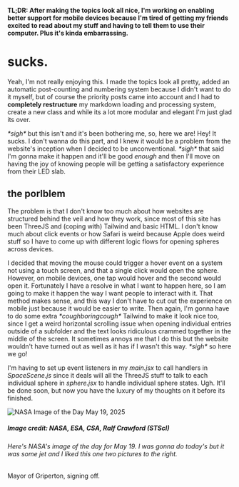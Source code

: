 **TL;DR: After making the topics look all nice, I'm working on enabling better support for mobile devices because I'm tired of getting my friends excited to read about my stuff and having to tell them to use their computer. Plus it's kinda embarrassing.**

# sucks.
Yeah, I'm not really enjoying this. I made the topics look all pretty, added an automatic post-counting and numbering system because I didn't want to do it myself, but of course the priority posts came into account and I had to **completely restructure** my markdown loading and processing system, create a new class and while its a lot more modular and elegant I'm just glad its over. 

*\*sigh\** but this isn't and it's been bothering me, so, here we are! Hey! It sucks. I don't wanna do this part, and I knew it would be a problem from the website's inception when I decided to be unconventional. *\*sigh\** that said I'm gonna make it happen and it'll be good *enough* and then I'll move on having the joy of knowing people will be getting a satisfactory experience from their LED slab. 

## the porlblem
The problem is that I don't know too much about how websites are structured behind the veil and how they work, since most of this site has been ThreeJS and (coping with) Tailwind and basic HTML. I don't know much about click events or how Safari is weird because Apple does weird stuff so I have to come up with different logic flows for opening spheres across devices. 

I decided that moving the mouse could trigger a hover event on a system not using a touch screen, and that a single click would open the sphere. However, on mobile devices, one tap would hover and the second would open it. Fortunately I have a resolve in what I want to happen here, so I am going to make it happen the way I want people to interact with it. That method makes sense, and this way I don't have to cut out the experience on mobile just because it would be easier to write. Then again, I'm gonna have to do some extra *\*coughboringcough\** Tailwind to make it look nice too, since I get a weird horizontal scrolling issue when opening individual entries outside of a subfolder and the text looks ridiculous crammed together in the middle of the screen. It sometimes annoys me that I do this but the website wouldn't have turned out as well as it has if I wasn't this way. *\*sigh\** so here we go!

I'm having to set up event listeners in my *main.jsx* to call handlers in *SpaceScene.js* since it deals will all the ThreeJS stuff to talk to each individual sphere in *sphere.jsx* to handle individual sphere states. Ugh. It'll be done soon, but now you have the luxury of my thoughts on it before its finished. 

![NASA Image of the Day May 19, 2025](https://www.nasa.gov/wp-content/uploads/2025/05/54521739963-b58dc96fbb-o.jpg)
##### Image credit: NASA, ESA, CSA, Ralf Crawford (STScI)
###### Here's NASA's image of the day for May 19. I was gonna do today's but it was some jet and I liked this one two pictures to the right.

Mayor of Griperton, signing off. 